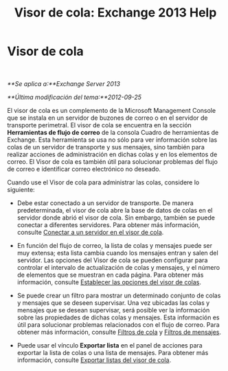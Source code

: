 ﻿---
title: 'Visor de cola: Exchange 2013 Help'
TOCTitle: Visor de cola
ms:assetid: db892f88-5c13-4607-a38c-8845b35ab8b2
ms:mtpsurl: https://technet.microsoft.com/es-es/library/Bb124789(v=EXCHG.150)
ms:contentKeyID: 49895954
ms.date: 05/22/2018
mtps_version: v=EXCHG.150
ms.translationtype: MT
---

# Visor de cola

 

_**Se aplica a:**Exchange Server 2013_

_**Última modificación del tema:**2012-09-25_

El visor de cola es un complemento de la Microsoft Management Console que se instala en un servidor de buzones de correo o en el servidor de transporte perimetral. El visor de cola se encuentra en la sección **Herramientas de flujo de correo** de la consola Cuadro de herramientas de Exchange. Esta herramienta se usa no sólo para ver información sobre las colas de un servidor de transporte y sus mensajes, sino también para realizar acciones de administración en dichas colas y en los elementos de correo. El Visor de cola es también útil para solucionar problemas del flujo de correo e identificar correo electrónico no deseado.

Cuando use el Visor de cola para administrar las colas, considere lo siguiente:

  - Debe estar conectado a un servidor de transporte. De manera predeterminada, el visor de cola abre la base de datos de colas en el servidor donde abrió el visor de cola. Sin embargo, también se puede conectar a diferentes servidores. Para obtener más información, consulte [Conectar a un servidor en el visor de cola](connect-to-a-server-in-queue-viewer-exchange-2013-help.md).

  - En función del flujo de correo, la lista de colas y mensajes puede ser muy extensa; esta lista cambia cuando los mensajes entran y salen del servidor. Las opciones del Visor de cola se pueden configurar para controlar el intervalo de actualización de colas y mensajes, y el número de elementos que se muestran en cada página. Para obtener más información, consulte [Establecer las opciones del visor de colas](set-queue-viewer-options-exchange-2013-help.md).

  - Se puede crear un filtro para mostrar un determinado conjunto de colas y mensajes que se deseen supervisar. Una vez ubicadas las colas y mensajes que se desean supervisar, será posible ver la información sobre las propiedades de dichas colas y mensajes. Esta información es útil para solucionar problemas relacionados con el flujo de correo. Para obtener más información, consulte [Filtros de cola](queue-filters-exchange-2013-help.md) y [Filtros de mensajes](message-filters-exchange-2013-help.md).

  - Puede usar el vínculo **Exportar lista** en el panel de acciones para exportar la lista de colas o una lista de mensajes. Para obtener más información, consulte [Exportar listas del visor de cola](export-lists-from-queue-viewer-exchange-2013-help.md).

